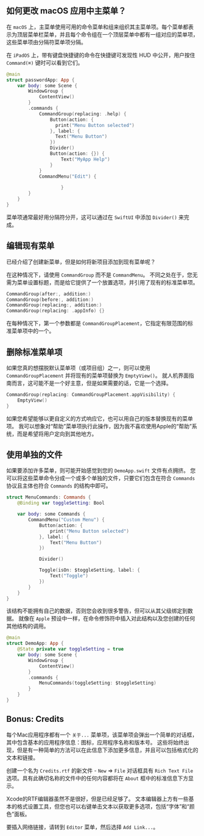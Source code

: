 如何更改 macOS 应用中主菜单？
---

在 `macOS` 上，主菜单使用可用的命令菜单和组来组织其主菜单项。每个菜单都表示为顶层菜单栏菜单，并且每个命令组在一个顶层菜单中都有一组对应的菜单项，这些菜单项由分隔符菜单项分隔。

在 `iPadOS` 上，带有键盘快捷键的命令在快捷键可发现性 HUD 中公开，用户按住 `Command(⌘)` 键时可以看到它们。

```swift
@main
struct passwordApp: App {
    var body: some Scene {
        WindowGroup {
            ContentView()
        }
        .commands {
            CommandGroup(replacing: .help) {
                Button(action: {
                  print("Menu Button selected")
                }, label: {
                  Text("Menu Button")
                })
                Divider()
                Button(action: {}) {
                    Text("MyApp Help")
                }
            }
            CommandMenu("Edit") {
					
				    }
        }
    }
}
```

菜单项通常最好用分隔符分开，这可以通过在 `SwiftUI` 中添加 `Divider()` 来完成。

## 编辑现有菜单

已经介绍了创建新菜单，但是如何将新项目添加到现有菜单呢？

在这种情况下，请使用 `CommandGroup` 而不是 `CommandMenu`。 不同之处在于，您无需为菜单设置标题，而是给它提供了一个放置选项，并引用了现有的标准菜单项。

```swift
CommandGroup(after:, addition:)
CommandGroup(before:, addition:)
CommandGroup(replacing:, addition:)
CommandGroup(replacing: .appInfo) {}
```

在每种情况下，第一个参数都是 `CommandGroupPlacement`，它指定有限范围的标准菜单项中的一个。

## 删除标准菜单项

如果您真的想摆脱默认菜单项（或项目组）之一，则可以使用 `CommandGroupPlacement` 并将现有的菜单项替换为 `EmptyView()`。 就人机界面指南而言，这可能不是一个好主意，但是如果需要的话，它是一个选择。

```swift
CommandGroup(replacing: CommandGroupPlacement.appVisibility) {
	EmptyView()
}
```

如果您希望能够以更自定义的方式响应它，也可以用自己的版本替换现有的菜单项。 我可以想象对“帮助”菜单项执行此操作，因为我不喜欢使用Apple的“帮助”系统，而是希望将用户定向到其他地方。

## 使用单独的文件

如果要添加许多菜单，则可能开始感觉到您的 `DemoApp.swift` 文件有点拥挤。 您可以将这些菜单命令分成一个或多个单独的文件，只要它们包含在符合 `Commands` 协议且主体也符合 `Commands` 的结构中即可。

```swift
struct MenuCommands: Commands {
	@Binding var toggleSetting: Bool

	var body: some Commands {
		CommandMenu("Custom Menu") {
			Button(action: {
				print("Menu Button selected")
			}, label: {
				Text("Menu Button")
			})

			Divider()

			Toggle(isOn: $toggleSetting, label: {
				Text("Toggle")
			})
		}
	}
}
```

该结构不能拥有自己的数据，否则您会收到很多警告，但可以从其父级绑定到数据。 就像在 `Apple` 预设中一样，在命令修饰符中插入对此结构以及您创建的任何其他结构的调用。

```swift
@main
struct DemoApp: App {
    @State private var toggleSetting = true
    var body: some Scene {
        WindowGroup {
            ContentView()
        }
        .commands {
            MenuCommands(toggleSetting: $toggleSetting)
        }
    }
}
```

## Bonus: Credits

每个Mac应用程序都有一个 `关于...` 菜单项，该菜单项会弹出一个简单的对话框，其中包含基本的应用程序信息：图标，应用程序名称和版本号。 这些将始终出现，但是有一种简单的方法可以在此信息下添加更多信息，并且可以包括格式化的文本和链接。

创建一个名为 `Credits.rtf` 的新文件 - `New` => `File` 对话框具有 `Rich Text File` 选项。具有此确切名称的文件中的任何内容都将在 `About` 框中的标准信息下方显示。

Xcode的RTF编辑器虽然不是很好，但是已经足够了。 文本编辑器上方有一些基本的格式设置工具，但您也可以右键单击文本以获取更多选项，包括“字体”和“颜色”面板。

要插入网络链接，请转到 `Editor` 菜单，然后选择 `Add Link...`。